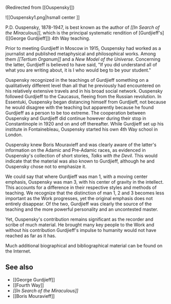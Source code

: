 (Redirected from [[Ouspensky]])  

![[Ouspensky1.png|hsmall center ]] 

P.D. Ouspensky, 1878-1947, is best known as the author of _[[In Search of the Miraculous]]_, which is the principal systematic rendition of [Gurdjieff's]([[George Gurdjieff]]) 4th Way teaching.

Prior to meeting Gurdjieff in Moscow in 1915, Ouspensky had worked as a journalist and published metaphysical and philosophical works. Among them _[[Tertium Organum]]_ and a _New Model of the Universe_. Concerning the latter, Gurdjieff is believed to have said, "If you did understand all of what you are writing about, it is I who would beg to be your student."

Ouspensky recognized in the teachings of Gurdjieff something on a qualitatively different level than all that he previously had encountered on his relatively extensive travels and in his broad social network. Ouspensky followed Gurdjieff to the Caucasus, fleeing from the Russian revolution. In Essentuki, Ouspensky began distancing himself from Gurdjieff, not because he would disagree with the teaching but apparently because he found Gurdjieff as a person to be too extreme. The cooperation between Ouspensky and Gurdjieff did continue however during their stop in Constantinople in 1920 and on and off thereafter. While Gurdjieff set up his institute in Fontainebleau, Ouspensky started his own 4th Way school in London.

Ouspensky knew Boris Mouravieff and was clearly aware of the latter's information on the Adamic and Pre-Adamic races, as evidenced in Ouspensky's collection of short stories, _Talks with the Devil_. This would indicate that the material was also known to Gurdjieff, although he and Ouspensky chose not to emphasize it.

We could say that where Gurdjieff was man 1, with a moving center emphasis, Ouspensky was man 3, with his center of gravity in the intellect. This accounts for a difference in their respective styles and methods of teaching. We recognize that the distinction of man 1, 2 and 3 becomes less important as the Work progresses, yet the original emphasis does not entirely disappear. Of the two, Gurdjieff was clearly the source of the teaching and the more powerful personality and an uncontested master.

Yet, Ouspensky's contribution remains significant as the recorder and scribe of much material. He brought many key people to the Work and without his contribution Gurdjieff's impulse to humanity would not have reached as far as it has.

Much additional biographical and bibliographical material can be found on the Internet.

See also
--------

*   [[George Gurdjieff]]
*   [[Fourth Way]]
*   _[[In Search of the Miraculous]]_
*   [[Boris Mouravieff]]